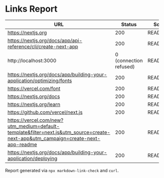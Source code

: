 # Links Report

| URL | Status | Source |
| --- | --- | --- |
| https://nextjs.org | 200 | README.md |
| https://nextjs.org/docs/app/api-reference/cli/create-next-app | 200 | README.md |
| http://localhost:3000 | 0 (connection refused) | README.md |
| https://nextjs.org/docs/app/building-your-application/optimizing/fonts | 200 | README.md |
| https://vercel.com/font | 200 | README.md |
| https://nextjs.org/docs | 200 | README.md |
| https://nextjs.org/learn | 200 | README.md |
| https://github.com/vercel/next.js | 200 | README.md |
| https://vercel.com/new?utm_medium=default-template&filter=next.js&utm_source=create-next-app&utm_campaign=create-next-app-readme | 200 | README.md |
| https://nextjs.org/docs/app/building-your-application/deploying | 200 | README.md |

Report generated via `npx markdown-link-check` and `curl`.

